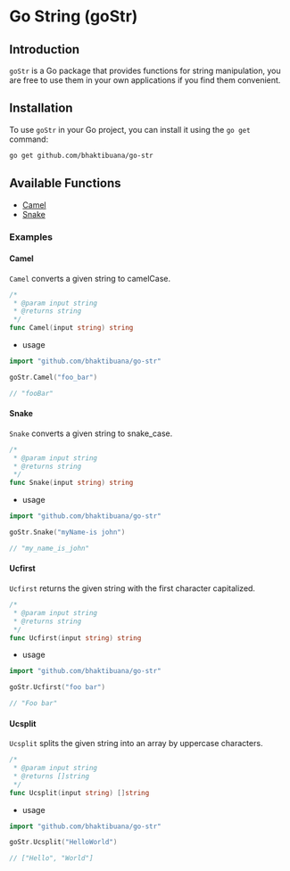 # Go String (goStr)

## Introduction

`goStr` is a Go package that provides functions for string manipulation, you are free to use them in your own applications if you find them convenient.

## Installation

To use `goStr` in your Go project, you can install it using the `go get` command:

```bash
go get github.com/bhaktibuana/go-str

```

## Available Functions

- [Camel](#camel)
- [Snake](#snake)

### Examples

#### Camel

`Camel` converts a given string to camelCase.

```go
/*
 * @param input string
 * @returns string
 */
func Camel(input string) string
```

- usage

```go
import "github.com/bhaktibuana/go-str"

goStr.Camel("foo_bar")

// "fooBar"

```

#### Snake

`Snake` converts a given string to snake_case.

```go
/*
 * @param input string
 * @returns string
 */
func Snake(input string) string
```

- usage

```go
import "github.com/bhaktibuana/go-str"

goStr.Snake("myName-is john")

// "my_name_is_john"

```

#### Ucfirst

`Ucfirst` returns the given string with the first character capitalized.

```go
/*
 * @param input string
 * @returns string
 */
func Ucfirst(input string) string
```

- usage

```go
import "github.com/bhaktibuana/go-str"

goStr.Ucfirst("foo bar")

// "Foo bar"

```

#### Ucsplit

`Ucsplit` splits the given string into an array by uppercase characters.

```go
/*
 * @param input string
 * @returns []string
 */
func Ucsplit(input string) []string
```

- usage

```go
import "github.com/bhaktibuana/go-str"

goStr.Ucsplit("HelloWorld")

// ["Hello", "World"]

```
